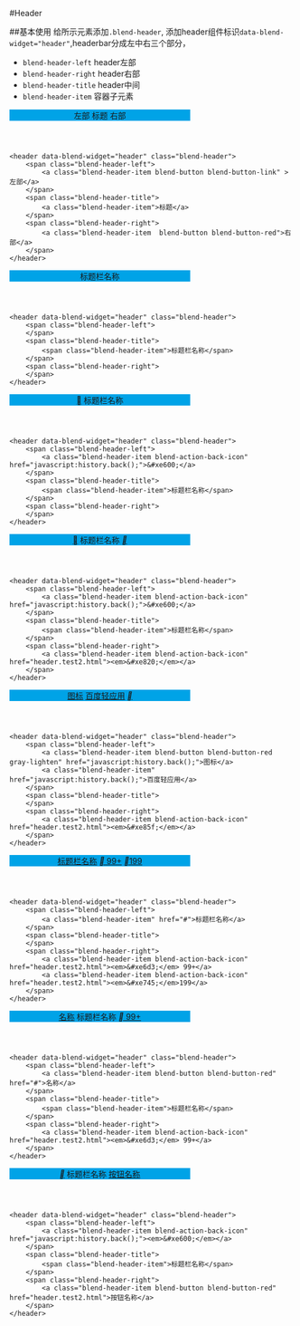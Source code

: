 #Header

##基本使用
给所示元素添加`.blend-header`, 添加header组件标识`data-blend-widget="header"`,headerbar分成左中右三个部分，

- `blend-header-left` header左部
- `blend-header-right` header右部
- `blend-header-title` header中间
- `blend-header-item` 容器子元素

<style type="text/css">
    .doc-demo .outer{
        width: 320px;
    }

    .doc-demo .blend-header{
        background-color: #00a3e7;    }
</style>

<div class="doc-demo">
    <div class="outer">
        <header data-blend-widget="header" class="blend-header">
            <span class="blend-header-left">
                <a class="blend-header-item blend-button blend-button-link" >左部</a>
            </span>
            <span class="blend-header-title">
                <a class="blend-header-item">标题</a>
            </span>
            <span class="blend-header-right">
                <a class="blend-header-item  blend-button blend-button-red">右部</a>
            </span>
        </header>
    </div>
</div>


    <header data-blend-widget="header" class="blend-header">
        <span class="blend-header-left">
            <a class="blend-header-item blend-button blend-button-link" >左部</a>
        </span>
        <span class="blend-header-title">
            <a class="blend-header-item">标题</a>
        </span>
        <span class="blend-header-right">
            <a class="blend-header-item  blend-button blend-button-red">右部</a>
        </span>
    </header>


<div class="doc-demo">
    <div class="outer">
        <header data-blend-widget="header" class="blend-header">
            <span class="blend-header-left">
            </span>
            <span class="blend-header-title">
                <span class="blend-header-item">标题栏名称</span>
            </span>
            <span class="blend-header-right">
            </span>
        </header>
    </div>
</div>

    <header data-blend-widget="header" class="blend-header">
        <span class="blend-header-left">
        </span>
        <span class="blend-header-title">
            <span class="blend-header-item">标题栏名称</span>
        </span>
        <span class="blend-header-right">
        </span>
    </header>


<div class="doc-demo">
    <div class="outer">
        <header data-blend-widget="header" class="blend-header">
            <span class="blend-header-left">
                <a class="blend-header-item blend-action-back-icon" href="javascript:history.back();">&#xe600;</a>
            </span>
            <span class="blend-header-title">
                <span class="blend-header-item">标题栏名称</span>
            </span>
            <span class="blend-header-right">
            </span>
        </header>
    </div>
</div>

    <header data-blend-widget="header" class="blend-header">
        <span class="blend-header-left">
            <a class="blend-header-item blend-action-back-icon" href="javascript:history.back();">&#xe600;</a>
        </span>
        <span class="blend-header-title">
            <span class="blend-header-item">标题栏名称</span>
        </span>
        <span class="blend-header-right">
        </span>
    </header>


<div class="doc-demo">
    <div class="outer">
        <header data-blend-widget="header" class="blend-header">
            <span class="blend-header-left">
                <a class="blend-header-item blend-action-back-icon" href="javascript:history.back();">&#xe600;</a>
            </span>
            <span class="blend-header-title">
                <span class="blend-header-item">标题栏名称</span>
            </span>
            <span class="blend-header-right">
                <a class="blend-header-item blend-action-back-icon" href="header.test2.html"><em>&#xe820;</em></a>
            </span>
        </header>
    </div>
</div>

    <header data-blend-widget="header" class="blend-header">
        <span class="blend-header-left">
            <a class="blend-header-item blend-action-back-icon" href="javascript:history.back();">&#xe600;</a>
        </span>
        <span class="blend-header-title">
            <span class="blend-header-item">标题栏名称</span>
        </span>
        <span class="blend-header-right">
            <a class="blend-header-item blend-action-back-icon" href="header.test2.html"><em>&#xe820;</em></a>
        </span>
    </header>


<div class="doc-demo">
    <div class="outer">
        <header data-blend-widget="header" class="blend-header">
            <span class="blend-header-left">
                <a class="blend-header-item blend-button blend-button-red gray-lighten" href="javascript:history.back();">图标</a>
                <a class="blend-header-item" href="javascript:history.back();">百度轻应用</a>
            </span>
            <span class="blend-header-title">
            </span>
            <span class="blend-header-right">
                <a class="blend-header-item blend-action-back-icon" href="header.test2.html"><em>&#xe85f;</em></a>
            </span>
        </header>
    </div>
</div>

    <header data-blend-widget="header" class="blend-header">
        <span class="blend-header-left">
            <a class="blend-header-item blend-button blend-button-red gray-lighten" href="javascript:history.back();">图标</a>
            <a class="blend-header-item" href="javascript:history.back();">百度轻应用</a>
        </span>
        <span class="blend-header-title">
        </span>
        <span class="blend-header-right">
            <a class="blend-header-item blend-action-back-icon" href="header.test2.html"><em>&#xe85f;</em></a>
        </span>
    </header>


<div class="doc-demo">
    <div class="outer">
        <header data-blend-widget="header" class="blend-header">
            <span class="blend-header-left">
                <a class="blend-header-item" href="#">标题栏名称</a>
            </span>
            <span class="blend-header-title">
            </span>
            <span class="blend-header-right">
                <a class="blend-header-item blend-action-back-icon" href="header.test2.html"><em>&#xe6d3;</em> 99+</a>
                <a class="blend-header-item blend-action-back-icon" href="header.test2.html"><em>&#xe745;</em>199</a>
            </span>
        </header>
    </div>
</div>

    <header data-blend-widget="header" class="blend-header">
        <span class="blend-header-left">
            <a class="blend-header-item" href="#">标题栏名称</a>
        </span>
        <span class="blend-header-title">
        </span>
        <span class="blend-header-right">
            <a class="blend-header-item blend-action-back-icon" href="header.test2.html"><em>&#xe6d3;</em> 99+</a>
            <a class="blend-header-item blend-action-back-icon" href="header.test2.html"><em>&#xe745;</em>199</a>
        </span>
    </header>


<div class="doc-demo">
    <div class="outer">
        <header data-blend-widget="header" class="blend-header">
            <span class="blend-header-left">
                <a class="blend-header-item blend-button blend-button-red" href="#">名称</a>
            </span>
            <span class="blend-header-title">
                <span class="blend-header-item">标题栏名称</span>
            </span>
            <span class="blend-header-right">
                <a class="blend-header-item blend-action-back-icon" href="header.test2.html"><em>&#xe6d3;</em> 99+</a>
            </span>
        </header>
    </div>
</div>

    <header data-blend-widget="header" class="blend-header">
        <span class="blend-header-left">
            <a class="blend-header-item blend-button blend-button-red" href="#">名称</a>
        </span>
        <span class="blend-header-title">
            <span class="blend-header-item">标题栏名称</span>
        </span>
        <span class="blend-header-right">
            <a class="blend-header-item blend-action-back-icon" href="header.test2.html"><em>&#xe6d3;</em> 99+</a>
        </span>
    </header>


<div class="doc-demo">
    <div class="outer">
        <header data-blend-widget="header" class="blend-header">
            <span class="blend-header-left">
                <a class="blend-header-item blend-action-back-icon" href="javascript:history.back();"><em>&#xe600;</em></a>
            </span>
            <span class="blend-header-title">
                <span class="blend-header-item">标题栏名称</span>
            </span>
            <span class="blend-header-right">
                <a class="blend-header-item blend-button blend-button-red" href="header.test2.html">按钮名称</a>
            </span>
        </header>
    </div>
</div>

    <header data-blend-widget="header" class="blend-header">
        <span class="blend-header-left">
            <a class="blend-header-item blend-action-back-icon" href="javascript:history.back();"><em>&#xe600;</em></a>
        </span>
        <span class="blend-header-title">
            <span class="blend-header-item">标题栏名称</span>
        </span>
        <span class="blend-header-right">
            <a class="blend-header-item blend-button blend-button-red" href="header.test2.html">按钮名称</a>
        </span>
    </header>











